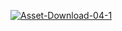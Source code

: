 <a href="https://ibb.co/kvof9q"><img src="https://preview.ibb.co/dy8f9q/Asset-Download-04-1.png" alt="Asset-Download-04-1" border="0"></a>


